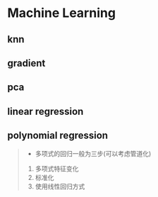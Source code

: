 # Machine Learning
## knn
## gradient
## pca
## linear regression
## polynomial regression
> - 多项式的回归一般为三步(可以考虑管道化)
> 1. 多项式特征变化
> 2. 标准化
> 3. 使用线性回归方式


